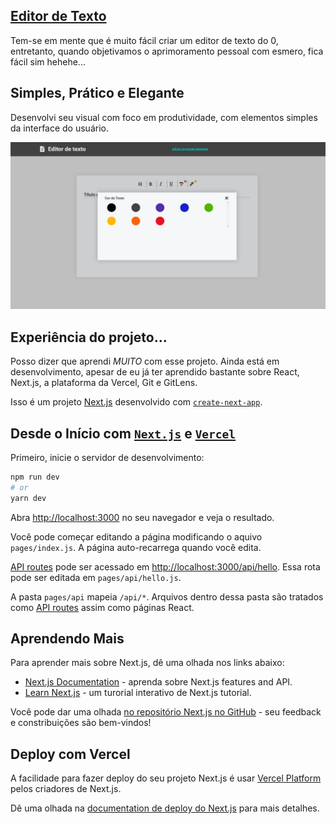## [Editor de Texto](https://text-editor-weld.vercel.app/)

Tem-se em mente que é muito fácil criar um editor de texto do 0, entretanto, quando objetivamos o aprimoramento pessoal com esmero, fica fácil sim hehehe...

## Simples, Prático e Elegante
Desenvolvi seu visual com foco em produtividade, com elementos simples da interface do usuário.

<img src='https://github.com/laube-developer/text-editor/blob/master/editor2.png'>


## Experiência do projeto...

Posso dizer que aprendi *MUITO* com esse projeto. Ainda está em desenvolvimento, apesar de eu já ter aprendido bastante sobre React, Next.js, a plataforma da Vercel, Git e GitLens. 







Isso é um projeto [Next.js](https://nextjs.org/) desenvolvido com [`create-next-app`](https://github.com/vercel/next.js/tree/canary/packages/create-next-app).

## Desde o Início com [`Next.js`](https://nextjs.org/) e [`Vercel`](https://vercel.com/)

Primeiro, inicie o servidor de desenvolvimento:

```bash
npm run dev
# or
yarn dev
```

Abra [http://localhost:3000](http://localhost:3000) no seu navegador e veja o resultado.

Você pode começar editando a página modificando o aquivo `pages/index.js`. A página auto-recarrega quando você edita.

[API routes](https://nextjs.org/docs/api-routes/introduction) pode ser acessado em  [http://localhost:3000/api/hello](http://localhost:3000/api/hello). Essa rota pode ser editada em `pages/api/hello.js`.

A pasta `pages/api` mapeia `/api/*`. Arquivos dentro dessa pasta são tratados como [API routes](https://nextjs.org/docs/api-routes/introduction) assim como páginas React.

## Aprendendo Mais

Para aprender mais sobre Next.js, dê uma olhada nos links abaixo:

- [Next.js Documentation](https://nextjs.org/docs) - aprenda sobre Next.js features and API.
- [Learn Next.js](https://nextjs.org/learn) - um turorial interativo de Next.js tutorial.

Você pode dar uma olhada [no repositório Next.js no GitHub](https://github.com/vercel/next.js/) - seu feedback e constribuições são bem-vindos!

## Deploy com Vercel

A facilidade para fazer deploy do seu projeto Next.js é usar [Vercel Platform](https://vercel.com/new?utm_medium=default-template&filter=next.js&utm_source=create-next-app&utm_campaign=create-next-app-readme) pelos criadores de Next.js.

Dê uma olhada na [documentation de deploy do Next.js](https://nextjs.org/docs/deployment) para mais detalhes.
